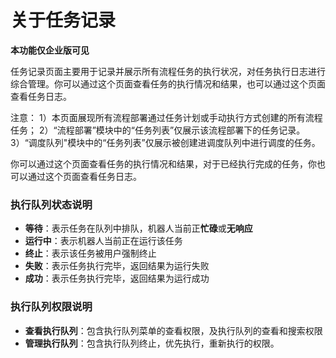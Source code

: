 # 关于任务记录
**本功能仅企业版可见**


任务记录页面主要用于记录并展示所有流程任务的执行状况，对任务执行日志进行综合管理。你可以通过这个页面查看任务的执行情况和结果，也可以通过这个页面查看任务日志。

注意：
1）本页面展现所有流程部署通过任务计划或手动执行方式创建的所有流程任务；
2）“流程部署”模块中的“任务列表”仅展示该流程部署下的任务记录。
3）“调度队列"模块中的“任务列表”仅展示被创建进调度队列中进行调度的任务。


你可以通过这个页面查看任务的执行情况和结果，对于已经执行完成的任务，你也可以通过这个页面查看任务日志。

### 执行队列状态说明
- **等待**：表示任务在队列中排队，机器人当前正**忙碌**或**无响应**
- **运行中**：表示机器人当前正在运行该任务
- **终止**：表示该任务被用户强制终止
- **失败**：表示任务执行完毕，返回结果为运行失败
- **成功**：表示任务执行完毕，返回结果为运行成功

### 执行队列权限说明
- **查看执行队列**：包含执行队列菜单的查看权限，及执行队列的查看和搜索权限
- **管理执行队列**：包含执行队列终止，优先执行，重新执行的权限。


